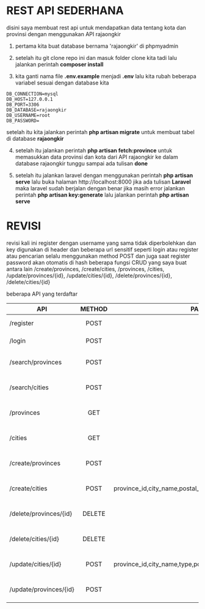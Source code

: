 # REST API SEDERHANA



disini saya membuat rest api untuk mendapatkan data tentang kota dan provinsi dengan menggunakan API rajaongkir

1) pertama kita buat database bernama 'rajaongkir' di phpmyadmin

2) setelah itu git clone repo ini dan masuk folder clone kita tadi lalu jalankan perintah **composer install**

3) kita ganti nama file **.env.example** menjadi **.env** lalu kita rubah beberapa variabel sesuai dengan database kita

```
DB_CONNECTION=mysql
DB_HOST=127.0.0.1
DB_PORT=3306
DB_DATABASE=rajaongkir
DB_USERNAME=root
DB_PASSWORD=
```
setelah itu kita jalankan perintah
**php artisan migrate** untuk membuat tabel di database **rajaongkir**

4) setelah itu jalankan perintah **php artisan fetch:province** untuk memasukkan data provinsi dan kota dari API rajaongkir ke dalam database rajaongkir tunggu sampai ada tulisan **done**

5) setelah itu jalankan laravel dengan menggunakan perintah **php artisan serve** lalu buka halaman http://localhost:8000 jika ada tulisan **Laravel** maka laravel sudah berjalan dengan benar
jika masih error jalankan perintah **php artisan key:generate** lalu jalankan perintah **php artisan serve**

<!--6) register dahulu dengan masuk ke **http://localhost:8000/register?user=coba&pass=coba1** disini kita menggunakan **username** **coba** dan **password coba1** untuk percobaan register  jika berhasil anda akan mendapat json seperti ini-->

<!--```-->
<!--{-->
<!--user: "coba",-->
<!--pass: "coba1",-->
<!--updated_at: "2018-12-14 11:48:36",-->
<!--created_at: "2018-12-14 11:48:36",-->
<!--id: 2,-->
<!--}-->
<!--```-->
<!--tandanya anda telah berhasil register dalam sistem-->

<!--7) setelah itu login dengan user dan pass yang sudah anda buat tadi yaitu user=coba dan pass=coba1 dengan masuk ke link berikut **http://localhost:8000/login?user=coba&pass=coba1** jika berhasil anda akan mendapatkan json seperti dibawah ini-->

<!--```-->
<!--{-->
<!--key: "1d94be6d288a0b1fefadd52fbe44b8e223b2da847358de1a30b7f5f20b5e088c",-->
<!--keterangan: "gunakan key untuk search/cities?id={city_id} atau search/provinces?id={province_id}",-->
<!--}-->
<!--```-->

<!--8) keterangan disini saya gunakan untuk memperjelas anda agar bisa mencari provinsi dan kota dengan key yang sudah anda dapatkan dengan begini anda bisa mencari provinsi atau kota dengan menuju link **search/cities?id={city_id}** atau **search/provinces?id={province_id}** misal kita coba mencari provinsi dengan id 1 maka kita menuju link **https://localhost:8000/search/provinces?id=1&key=1d94be6d288a0b1fefadd52fbe44b8e223b2da847358de1a30b7f5f20b5e088c** dengan menuju ke link berikut maka anda akan mendapatkan json seperti di bawah ini-->

<!--```-->
<!--[-->
<!--{-->
<!--province_id: 1,-->
<!--province: "Bali",-->
<!--created_at: "2018-12-14 11:46:10",-->
<!--updated_at: "2018-12-14 11:46:10",-->
<!--}-->
<!--]-->
<!--```-->
<!--9) untuk melihat semua id city anda bisa melihat disini **http://localhost:8000/cities** sedangkan provinsi bisa dilihat disini **http://localhost:8000/provinces**-->
# REVISI
revisi kali ini register dengan username yang sama tidak diperbolehkan dan key digunakan di header dan beberapa url sensitif seperti login
atau register atau pencarian selalu menggunakan method POST dan juga saat register password akan otomatis di hash beberapa fungsi CRUD 
yang saya buat antara lain /create/provinces, /create/cities, /provinces, /cities, /update/provinces/{id}, /update/cities/{id},
/delete/provinces/{id}, /delete/cities/{id}

beberapa API yang terdaftar

| API        | METHOD           | PARAMETER  |HEADER |EXAMPLE|JSON|
| ------------- |:-------------:| -----:|-----:|-----:|-----:|
| /register      | POST | user,pass | |curl -d "user=cobs&pass=coba" -X POST http://localhost:8000/register|{"user":"cobs","pass":"132e80d3caf4e1327ff9ad906aa5084ebdc5e625088b9133fcef2e38a58206cc","updated_at":"2018-12-17 11:42:35","created_at":"2018-12-17 11:42:35","id":3} |
| /login      | POST      |   user,pass | |curl -d "user=cobs&pass=coba" -X POST http://localhost:8000/login |{"key":"37c21c19b8586cc6730f71c060e276bc808fa409fb77ae61f3f657b38f881619","keterangan":"gunakan key untuk POST dan GET beberapa API"} |
| /search/provinces | POST      |    id |Key |curl -d "id=1" -H "Key:37c21c19b8586cc6730f71c060e276bc808fa409fb77ae61f3f657b38f881619" -X POST http://localhost:8000/search/provinces |[{"province_id":1,"province":"Bali","created_at":"2018-12-17 10:42:44","updated_at":"2018-12-17 10:42:44"}]|
| /search/cities |POST|id|Key|curl -d "id=1" -H "Key:37c21c19b8586cc6730f71c060e276bc808fa409fb77ae61f3f657b38f881619" -X POST http://localhost:8000/search/cities|[{"city_id":1,"province_id":21,"province":"Nanggroe Aceh Darussalam (NAD)","type":"Kabupaten","city_name":"Aceh Barat","postal_code":"23681","created_at":"2018-12-17 10:42:42","updated_at":"2018-12-17 10:42:42"}]|
|/provinces|GET||Key|curl  -H "Key:37c21c19b8586cc6730f71c060e276bc808fa409fb77ae61f3f657b38f881619" -X GET http://localhost:8000/provinces|[Array of Provinces]| 
|/cities|GET||Key|curl  -H "Key:37c21c19b8586cc6730f71c060e276bc808fa409fb77ae61f3f657b38f881619" -X GET http://localhost:8000/cities|[Array of cities]|
|/create/provinces|POST|province|Key| curl -d "province=eastjava" -H "Key:37c21c19b8586cc6730f71c060e276bc808fa409fb77ae61f3f657b38f881619" -X POST http://localhost:8000/create/provinces |{"province":"eastjava","province_id":37,"updated_at":"2018-12-17 12:02:49","created_at":"2018-12-17 12:02:49","id":0}|
|/create/cities|POST|province_id,city_name,postal_code,type|Key|curl -d "province_id=1&city_name=banda&postal_code=1231&type=kelurahan" -H "Key:37c21c19b8586cc6730f71c060e276bc808fa409fb77ae61f3f657b38f881619" -X POST http://localhost:8000/create/cities|{"province_id":"1","province":"Bali","city_id":503,"city_name":"banda","postal_code":"1231","type":"kelurahan","updated_at":"2018-12-17 12:05:36","created_at":"2018-12-17 12:05:36","id":0|
|/delete/provinces/{id}|DELETE||Key|curl -H "Key:37c21c19b8586cc6730f71c060e276bc808fa409fb77ae61f3f657b38f881619" -X DELETE http://localhost:8000/delete/provinces/5 |{"sukses":"sukses delete id 5"}|
|/delete/cities/{id}|DELETE||Key|curl -H "Key:37c21c19b8586cc6730f71c060e276bc808fa409fb77ae61f3f657b38f881619" -X DELETE http://localhost:8000/delete/cities/5 |{"sukses":"sukses delete id 5"}|
|/update/cities/{id}|POST|province_id,city_name,type,postal_code|Key|curl -d "province_id=1&city_name=banda&postal_code=1231&type=kelurahan" -H "Key:37c21c19b8586cc6730f71c060e276bc808fa409fb77ae61f3f657b38f881619" -X POST http://localhost:8000/update/cities/1|[{"city_id":1,"province_id":1,"province":"Bali","type":"kelurahan","city_name":"banda","postal_code":"1231","created_at":"2018-12-17 10:42:42","updated_at":"2018-12-17 12:31:30"}]|
|/update/provinces/{id}|POST|province|Key|curl -d "province=kuja" -H "Key:37c21c19b8586cc6730f71c060e276bc808fa409fb77ae61f3f657b38f881619" -X POST http://localhost:8000/update/provinces/1  |[{"province_id":1,"province":"kuja","created_at":"2018-12-17 10:42:44","updated_at":"2018-12-17 12:33:08"}]|



